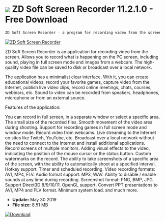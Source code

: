 # ![](https://cdn.softexe.net/static/icon/1/zd-soft-screen-recorder-8068.png) ZD Soft Screen Recorder 11.2.1.0 - Free Download

```sh
ZD Soft Screen Recorder - a program for recording video from the screen and taking screenshots. Perfect for recording instructional videos, webinars, online broadcasts, etc. You can record in full screen, in a separate window or in a specific area.
```
[![ZD Soft Screen Recorder](https://gallery.dpcdn.pl/imgc/Tools/61354/g_-_420x350_1.5_-_x20150829165718_0.png)](https://softexe.net/win/multimedia/graphics-design/zd-soft-screen-recorder:hRfh.html)

ZD Soft Screen Recorder is an application for recording video from the screen. Allows you to record what is happening on the PC screen, including sound, playing in full screen mode and images from a webcam. The high-quality video file can be saved to disk or broadcast over a local network.

The application has a minimalist clear interface. With it, you can create educational videos, record your favorite games, capture video from the Internet, publish live video clips, record online meetings, chats, courses, webinars, etc. Sound to video can be recorded from speakers, headphones, microphone or from an external source.

Features of the application:


You can record in full screen, in a separate window or select a specific area.
The small size of the recorded files.
Smooth movement of the video area during shooting.
Support for recording games in full screen mode and window mode.
Record video from webcams.
Live streaming to the Internet on sites like Twitch, YouTube, etc.
Broadcast over a local network without the need to connect to the Internet and install additional applications.
Record screens of multiple monitors.
Adding visual effects to the video, indicating the position of the mouse cursor or the status button.
Custom watermarks on the record.
The ability to take screenshots of a specific area of ​​the screen, with the ability to automatically shoot at a specified interval.
Hotkey support.
Timer and scheduled recording.
Video recording formats: AVI, MP4, FLV.
Audio format support: MP3, WAV.
Ability to disable / enable sounds at any time during recording.
Screenshot format: PNG, BMP, JPG.
Support Direct3D 8/9/10/11.
OpenGL support.
Convert PPT presentations to AVI, MP4 and FLV format.
Minimum system load.
and much more.


- **Update:** May 30 2019
- **File size:** 8.51 MB

[![Download](https://cdn.softexe.net/static/img/download.png)](https://softexe.net/win/multimedia/graphics-design/zd-soft-screen-recorder:hRfh.html)

